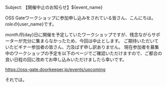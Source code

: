 Subject: 【開催中止のお知らせ】${event_name}

OSS Gateワークショップに参加申し込みをされている皆さん、こんにちは。
${role}の${user_name}です。

${month}月${day}日に開催を予定していたワークショップですが、残念ながらサポーターが充分に集まらなかったため、今回は中止とします。
ご期待いただいていたビギナー参加者の皆さん、力及ばず申し訳ありません。
現在参加者を募集中のワークショップの予定を以下のページでご確認いただけますので、ご都合の良い日程の回に改めてお申し込みいただけましたら幸いです。

https://oss-gate.doorkeeper.jp/events/upcoming

それでは。
